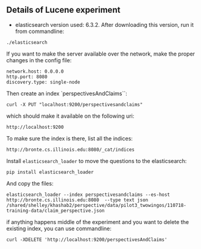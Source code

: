 ## Details of Lucene experiment

- elasticsearch version used: 6.3.2. After downloading this version, run it from commandline:
```
./elasticsearch
```

If you want to make the server available over the network, make the proper changes in the config file:
```
network.host: 0.0.0.0
http.port: 8080
discovery.type: single-node
```

Then create an index `perspectivesAndClaims``:
```
curl -X PUT "localhost:9200/perspectivesandclaims"
```

which should make it available on the following uri:
```
http://localhost:9200
```

To make sure the index is there, list all the indices:
```
http://bronte.cs.illinois.edu:8080/_cat/indices
```

Install `elasticsearch_loader` to move the questions to the elasticsearch:
```
pip install elasticsearch_loader
```

And copy the files:
```
elasticsearch_loader --index perspectivesandclaims --es-host http://bronte.cs.illinois.edu:8080  --type text json /shared/shelley/khashab2/perspective/data/pilot3_twowingos/110718-training-data/claim_perspective.json
```

if anything happens middle of the experiment and you want to delete the existing index, you can use commandline:
```
curl -XDELETE 'http://localhost:9200/perspectivesAndClaims'
```

